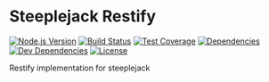 # Steeplejack Restify

[![Node.js Version][node-version-image]][node-version-url]
[![Build Status][travis-image]][travis-url]
[![Test Coverage][coveralls-image]][coveralls-url]
[![Dependencies][dependencies-image]][dependencies-url]
[![Dev Dependencies][dev-dependencies-image]][dev-dependencies-url]
[![License][license-image]][license-url]

Restify implementation for steeplejack
 








[node-version-image]: https://img.shields.io/badge/node.js-%3E%3D_0.10-brightgreen.svg?style=flat
[travis-image]: https://img.shields.io/travis/slash-dev-slash-null/steeplejack-restify.svg?style=flat
[coveralls-image]: https://img.shields.io/coveralls/slash-dev-slash-null/steeplejack-restify.svg?style=flat
[dependencies-image]: http://img.shields.io/david/slash-dev-slash-null/steeplejack-restify.svg?style=flat
[dev-dependencies-image]: http://img.shields.io/david/dev/slash-dev-slash-null/steeplejack-restify.svg?style=flat
[license-image]: http://img.shields.io/:license-MIT-green.svg?style=flat

[node-version-url]: http://nodejs.org/download/
[travis-url]: https://travis-ci.org/slash-dev-slash-null/steeplejack-restify
[coveralls-url]: https://coveralls.io/r/slash-dev-slash-null/steeplejack-restify
[dependencies-url]: https://david-dm.org/slash-dev-slash-null/steeplejack-restify
[dev-dependencies-url]: https://david-dm.org/slash-dev-slash-null/steeplejack-restify#info=devDependencies&view=table
[license-url]: https://raw.githubusercontent.com/slash-dev-slash-null/steeplejack-restify/master/LICENSE
